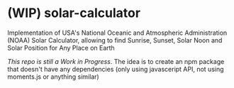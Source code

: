 # (WIP) solar-calculator
Implementation of USA's National Oceanic and Atmospheric Administration (NOAA) Solar Calculator, allowing to find Sunrise, Sunset, Solar Noon and Solar Position for Any Place on Earth

*This repo is still a Work in Progress*. The idea is to create an npm package that doesn't have any dependencies (only using javasceript API, not using moments.js or anything similar)
